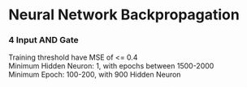 # Neural Network Backpropagation
### 4 Input AND Gate
Training threshold have MSE of <= 0.4
</br>
Minimum Hidden Neuron: 1, with epochs between 1500-2000
</br>
Minimum Epoch: 100-200, with 900 Hidden Neuron
